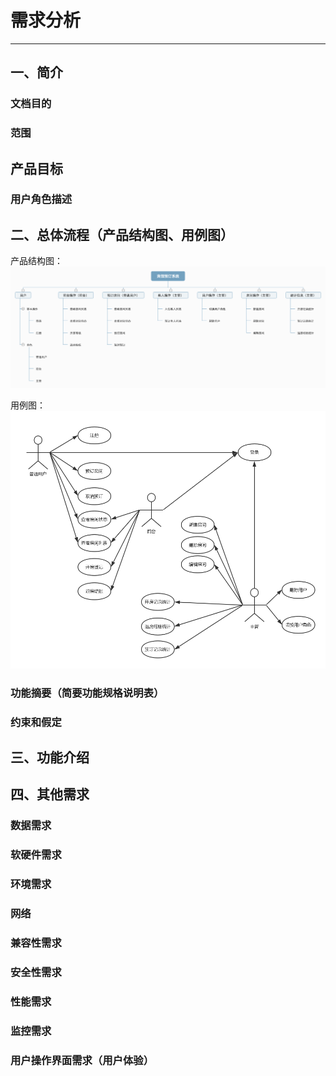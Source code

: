 # 需求分析

* * *

## 一、简介

### 文档目的

### 范围

## 产品目标

### 用户角色描述


## 二、总体流程（产品结构图、用例图）

产品结构图：
<img src="https://raw.githubusercontent.com/CodeMonkeyJeffGT/hotel/master/docs/imgs/%E7%BB%93%E6%9E%84.png" />

用例图：
<img src="https://raw.githubusercontent.com/CodeMonkeyJeffGT/hotel/master/docs/imgs/%E7%94%A8%E4%BE%8B.png" />

### 功能摘要（简要功能规格说明表）

### 约束和假定

## 三、功能介绍

## 四、其他需求

### 数据需求

### 软硬件需求

### 环境需求

### 网络

### 兼容性需求

### 安全性需求

### 性能需求

### 监控需求

### 用户操作界面需求（用户体验）
